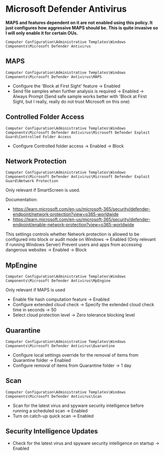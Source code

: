 # Microsoft Defender Antivirus

**MAPS and features dependent on it are not enabled using this policy. It just configures how aggressive MAPS should be. This is quite invasive so I will only enable it for certain OUs.**

`Computer Configuration\Administrative Templates\Windows Components\Microsoft Defender Antivirus`

## MAPS

`Computer Configuration\Administrative Templates\Windows Components\Microsoft Defender Antivirus\MAPS`

- Configure the 'Block at First Sight' feature -> Enabled
- Send file samples when further analysis is required -> Enabled -> Always Prompt (Send safe sample works better with 'Block at First Sight, but I really, really do not trust Microsoft on this one)

## Controlled Folder Access

`Computer Configuration\Administrative Templates\Windows Components\Microsoft Defender Antivirus\Microsoft Defender Exploit Guard\Controlled Folder Access`

- Configure Controlled folder access -> Enabled -> Block

## Network Protection

`Computer Configuration\Administrative Templates\Windows Components\Microsoft Defender Antivirus\Microsoft Defender Exploit Guard\Network Protection`

Only relevant if SmartScreen is used.

Documentation:
- https://learn.microsoft.com/en-us/microsoft-365/security/defender-endpoint/network-protection?view=o365-worldwide
- https://learn.microsoft.com/en-us/microsoft-365/security/defender-endpoint/enable-network-protection?view=o365-worldwide

This settings controls whether Network protection is allowed to be configured into block or audit mode on Windows -> Enabled (Only relevant if running Windows Server)
Prevent users and apps from accessing dangerous websites -> Enabled -> Block

## MpEngine

`Computer Configuration\Administrative Templates\Windows Components\Microsoft Defender Antivirus\MpEngine`

Only relevant if MAPS is used

- Enable file hash computation feature -> Enabled
- Configure extended cloud check -> Specify the extended cloud check time in seconds -> 50
- Select cloud protection level -> Zero tolerance blocking level

## Quarantine

`Computer Configuration\Administrative Templates\Windows Components\Microsoft Defender Antivirus\Quarantine`

- Configure local settings override for the removal of items from Quarantine folder -> Enabled
- Configure removal of items from Quarantine folder -> 1 day

## Scan

`Computer Configuration\Administrative Templates\Windows Components\Microsoft Defender Antivirus\Scan`

- Scan for the latest virus and spyware security intelligence before running a scheduled scan -> Enabled
- Turn on catch-up quick scan -> Enabled

## Security Intelligence Updates

- Check for the latest virus and spyware security intelligence on startup -> Enabled